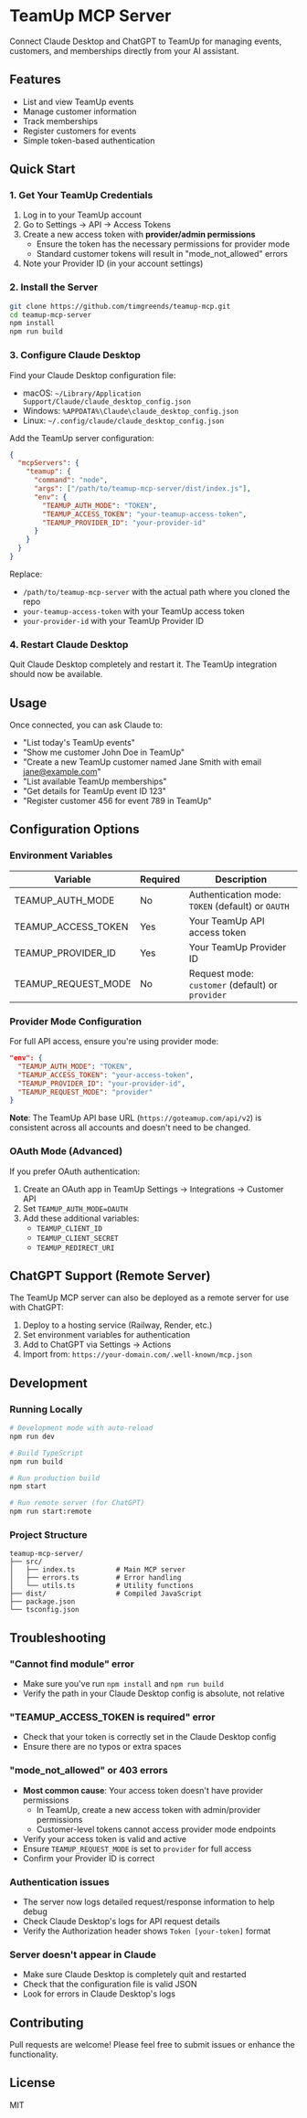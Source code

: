 # TeamUp MCP Server

Connect Claude Desktop and ChatGPT to TeamUp for managing events, customers, and memberships directly from your AI assistant.

## Features

- List and view TeamUp events
- Manage customer information
- Track memberships
- Register customers for events
- Simple token-based authentication

## Quick Start

### 1. Get Your TeamUp Credentials

1. Log in to your TeamUp account
2. Go to Settings → API → Access Tokens
3. Create a new access token with **provider/admin permissions**
   - Ensure the token has the necessary permissions for provider mode
   - Standard customer tokens will result in "mode_not_allowed" errors
4. Note your Provider ID (in your account settings)

### 2. Install the Server

```bash
git clone https://github.com/timgreends/teamup-mcp.git
cd teamup-mcp-server
npm install
npm run build
```

### 3. Configure Claude Desktop

Find your Claude Desktop configuration file:
- macOS: `~/Library/Application Support/Claude/claude_desktop_config.json`
- Windows: `%APPDATA%\Claude\claude_desktop_config.json`
- Linux: `~/.config/claude/claude_desktop_config.json`

Add the TeamUp server configuration:

```json
{
  "mcpServers": {
    "teamup": {
      "command": "node",
      "args": ["/path/to/teamup-mcp-server/dist/index.js"],
      "env": {
        "TEAMUP_AUTH_MODE": "TOKEN",
        "TEAMUP_ACCESS_TOKEN": "your-teamup-access-token",
        "TEAMUP_PROVIDER_ID": "your-provider-id"
      }
    }
  }
}
```

Replace:
- `/path/to/teamup-mcp-server` with the actual path where you cloned the repo
- `your-teamup-access-token` with your TeamUp access token
- `your-provider-id` with your TeamUp Provider ID

### 4. Restart Claude Desktop

Quit Claude Desktop completely and restart it. The TeamUp integration should now be available.

## Usage

Once connected, you can ask Claude to:

- "List today's TeamUp events"
- "Show me customer John Doe in TeamUp"
- "Create a new TeamUp customer named Jane Smith with email jane@example.com"
- "List available TeamUp memberships"
- "Get details for TeamUp event ID 123"
- "Register customer 456 for event 789 in TeamUp"

## Configuration Options

### Environment Variables

| Variable | Required | Description |
|----------|----------|-------------|
| TEAMUP_AUTH_MODE | No | Authentication mode: `TOKEN` (default) or `OAUTH` |
| TEAMUP_ACCESS_TOKEN | Yes | Your TeamUp API access token |
| TEAMUP_PROVIDER_ID | Yes | Your TeamUp Provider ID |
| TEAMUP_REQUEST_MODE | No | Request mode: `customer` (default) or `provider` |

### Provider Mode Configuration

For full API access, ensure you're using provider mode:

```json
"env": {
  "TEAMUP_AUTH_MODE": "TOKEN",
  "TEAMUP_ACCESS_TOKEN": "your-access-token",
  "TEAMUP_PROVIDER_ID": "your-provider-id",
  "TEAMUP_REQUEST_MODE": "provider"
}
```

**Note**: The TeamUp API base URL (`https://goteamup.com/api/v2`) is consistent across all accounts and doesn't need to be changed.

### OAuth Mode (Advanced)

If you prefer OAuth authentication:

1. Create an OAuth app in TeamUp Settings → Integrations → Customer API
2. Set `TEAMUP_AUTH_MODE=OAUTH`
3. Add these additional variables:
   - `TEAMUP_CLIENT_ID`
   - `TEAMUP_CLIENT_SECRET`
   - `TEAMUP_REDIRECT_URI`

## ChatGPT Support (Remote Server)

The TeamUp MCP server can also be deployed as a remote server for use with ChatGPT:

1. Deploy to a hosting service (Railway, Render, etc.)
2. Set environment variables for authentication
3. Add to ChatGPT via Settings → Actions
4. Import from: `https://your-domain.com/.well-known/mcp.json`

## Development

### Running Locally

```bash
# Development mode with auto-reload
npm run dev

# Build TypeScript
npm run build

# Run production build
npm start

# Run remote server (for ChatGPT)
npm run start:remote
```

### Project Structure

```
teamup-mcp-server/
├── src/
│   ├── index.ts          # Main MCP server
│   ├── errors.ts         # Error handling
│   └── utils.ts          # Utility functions
├── dist/                 # Compiled JavaScript
├── package.json
└── tsconfig.json
```

## Troubleshooting

### "Cannot find module" error
- Make sure you've run `npm install` and `npm run build`
- Verify the path in your Claude Desktop config is absolute, not relative

### "TEAMUP_ACCESS_TOKEN is required" error
- Check that your token is correctly set in the Claude Desktop config
- Ensure there are no typos or extra spaces

### "mode_not_allowed" or 403 errors
- **Most common cause**: Your access token doesn't have provider permissions
  - In TeamUp, create a new access token with admin/provider permissions
  - Customer-level tokens cannot access provider mode endpoints
- Verify your access token is valid and active
- Ensure `TEAMUP_REQUEST_MODE` is set to `provider` for full access
- Confirm your Provider ID is correct

### Authentication issues
- The server now logs detailed request/response information to help debug
- Check Claude Desktop's logs for API request details
- Verify the Authorization header shows `Token [your-token]` format

### Server doesn't appear in Claude
- Make sure Claude Desktop is completely quit and restarted
- Check that the configuration file is valid JSON
- Look for errors in Claude Desktop's logs

## Contributing

Pull requests are welcome! Please feel free to submit issues or enhance the functionality.

## License

MIT
